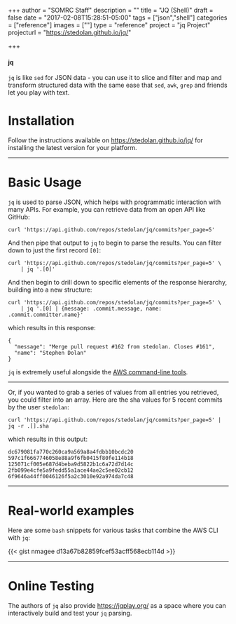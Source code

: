 +++
author = "SOMRC Staff"
description = ""
title = "JQ (Shell)"
draft = false
date = "2017-02-08T15:28:51-05:00"
tags = ["json","shell"]
categories = ["reference"]
images = [""]
type = "reference"
project = "jq Project"
projecturl = "https://stedolan.github.io/jq/"

+++

<div class="bd-callout bd-callout-warning">
<h4>jq</h4>
<code>jq</code> is like <code>sed</code> for JSON data - you can use it to slice and filter and map and transform structured data with 
the same ease that <code>sed</code>, <code>awk</code>, <code>grep</code> and friends let you play with text.
</div>

# Installation

Follow the instructions available on https://stedolan.github.io/jq/ for installing the latest version for your platform. 

- - -

# Basic Usage

`jq` is used to parse JSON, which helps with programmatic interaction with many APIs. For example, you can retrieve data from an open API like GitHub:

    curl 'https://api.github.com/repos/stedolan/jq/commits?per_page=5'

And then pipe that output to `jq` to begin to parse the results. You can filter down to just the first record `[0]`:

    curl 'https://api.github.com/repos/stedolan/jq/commits?per_page=5' \
        | jq '.[0]'

And then begin to drill down to specific elements of the response hierarchy, building into a new structure:

    curl 'https://api.github.com/repos/stedolan/jq/commits?per_page=5' \
        | jq '.[0] | {message: .commit.message, name: .commit.committer.name}'

which results in this response:

    {
      "message": "Merge pull request #162 from stedolan. Closes #161",
      "name": "Stephen Dolan"
    }

`jq` is extremely useful alongside the [AWS command-line tools](https://somrc.virginia.edu/userinfo/reference/aws-cli/).

- - -

Or, if you wanted to grab a series of values from all entries you retrieved, you could filter into an array. Here are the sha values for 5 recent commits by the user `stedolan`:

    curl 'https://api.github.com/repos/stedolan/jq/commits?per_page=5' | jq -r .[].sha

which results in this output:

    dc679081fa770c260ca9a569a8a4fdbb10bcdc20
    597c1f6667746058e88a9f6fb0415f80fe114b18
    125071cf005e687d4beba9d5822b1c6a72d7d14c
    2fb099e4cfe5a9fedd55a1ace44ae2c5ee02cb12
    6f9646a44ff0046126f5a2c3010e92a974da7c48

- - -

# Real-world examples

Here are some `bash` snippets for various tasks that combine the AWS CLI with `jq`:

{{< gist nmagee d13a67b82859fcef53acff568ecb114d >}}

- - -

# Online Testing

The authors of `jq` also provide https://jqplay.org/ as a space where you can interactively build and test your `jq` parsing.
